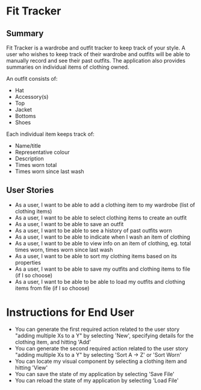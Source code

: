 # Fit Tracker

## Summary

Fit Tracker is a wardrobe and outfit tracker to keep track of your style.
A user who wishes to keep track of their wardrobe and outfits will be able to manually record and see their past outfits. The application also provides summaries on individual items of clothing owned.

An outfit consists of:
- Hat
- Accessory(s)
- Top
- Jacket
- Bottoms
- Shoes

Each individual item keeps track of:
- Name/title
- Representative colour
- Description
- Times worn total
- Times worn since last wash

## User Stories

- As a user, I want to be able to add a clothing item to my wardrobe (list of clothing items)
- As a user, I want to be able to select clothing items to create an outfit
- As a user, I want to be able to save an outfit
- As a user, I want to be able to see a history of past outfits worn
- As a user, I want to be able to indicate when I wash an item of clothing
- As a user, I want to be able to view info on an item of clothing, eg. total times worn, times worn since last wash
- As a user, I want to be able to sort my clothing items based on its properties
- As a user, I want to be able to save my outfits and clothing items to file (if I so choose)
- As a user, I want to be able to be able to load my outfits and clothing items from file (if I so choose)

# Instructions for End User

- You can generate the first required action related to the user story "adding multiple Xs to a Y" by selecting 'New', specifying details for the clothing item, and hitting 'Add'
- You can generate the second required action related to the user story "adding multiple Xs to a Y" by selecting 'Sort A -> Z' or 'Sort Worn'
- You can locate my visual component by selecting a clothing item and hitting 'View'
- You can save the state of my application by selecting 'Save File'
- You can reload the state of my application by selecting 'Load File'

